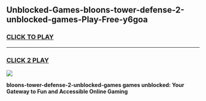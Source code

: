 
## Unblocked-Games-bloons-tower-defense-2-unblocked-games-Play-Free-y6goa
<h3>
<a href="https://premium76.site?title=bloons-tower-defense-2-unblocked-games&ref=19M">CLICK TO PLAY</a></h3>
<hr>

<h3>
<a href="https://premium76.site?title=bloons-tower-defense-2-unblocked-games&ref=19M">CLICK 2 PLAY</a>
  
</h3>

<a href="https://premium76.site?title=bloons-tower-defense-2-unblocked-games&ref=19M"><img src="https://clearcache.store/games.png"></a>


**bloons-tower-defense-2-unblocked-games games unblocked: Your Gateway to Fun and Accessible Online Gaming**
